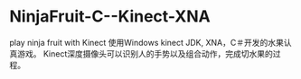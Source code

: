 # NinjaFruit-C--Kinect-XNA
play ninja fruit with Kinect
使用Windows kinect JDK, XNA，C＃开发的水果认真游戏。 Kinect深度摄像头可以识别人的手势以及组合动作，完成切水果的过程。
